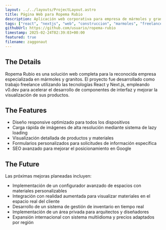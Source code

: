```yaml
---
layout: ../../layouts/ProjectLayout.astro
title: Página Web para Ropema Rubio
description: Aplicación web corporativa para empresa de mármoles y granitos, desarrollada con React + Next.js utilizando v0.dev
tags: ["react", "nextjs", "web", "construccion", "marmoles", "freelance"]
githubUrl: https://github.com/usuario/ropema-rubio
timestamp: 2025-02-24T02:39:03+00:00
featured: true
filename: zaggonaut
---
```


## The Details

Ropema Rubio es una solución web completa para la reconocida empresa especializada en mármoles y granitos. El proyecto fue desarrollado como trabajo freelance utilizando las tecnologías React y Next.js, empleando v0.dev para acelerar el desarrollo de componentes de interfaz y mejorar la visualización de sus productos.

## The Features

- Diseño responsive optimizado para todos los dispositivos
- Carga rápida de imágenes de alta resolución mediante sistema de lazy loading
- Visualización detallada de productos y materiales
- Formularios personalizados para solicitudes de información específica
- SEO avanzado para mejorar el posicionamiento en Google

## The Future

Las próximas mejoras planeadas incluyen:
- Implementación de un configurador avanzado de espacios con materiales personalizables
- Integración con realidad aumentada para visualizar materiales en el espacio real del cliente
- Desarrollo de un sistema de gestión de inventario en tiempo real
- Implementación de un área privada para arquitectos y diseñadores
- Expansión internacional con sistema multiidioma y precios adaptados por región